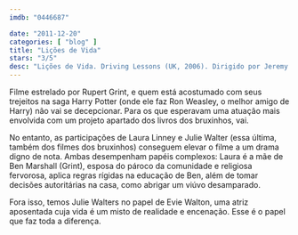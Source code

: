 ```yaml
---
imdb: "0446687"

date: "2011-12-20"
categories: [ "blog" ]
title: "Lições de Vida"
stars: "3/5"
desc: "Lições de Vida. Driving Lessons (UK, 2006). Dirigido por Jeremy Brock. Escrito por Jeremy Brock. Com Rupert Grint, Fay Cohen, Ruby Mortlock, Don Wetherhead, Laura Linney, Oliver Milburn, Tamsin Egerton, Nicholas Farrell, Jim Norton."
---
```

Filme estrelado por Rupert Grint, e quem está acostumado com seus trejeitos na saga Harry Potter (onde ele faz Ron Weasley, o melhor amigo de Harry) não vai se decepcionar. Para os que esperavam uma atuação mais envolvida com um projeto apartado dos livros dos bruxinhos, vai.

No entanto, as participações de Laura Linney e Julie Walter (essa última, também dos filmes dos bruxinhos) conseguem elevar o filme a um drama digno de nota. Ambas desempenham papéis complexos: Laura é a mãe de Ben Marshall (Grint), esposa do pároco da comunidade e religiosa fervorosa, aplica regras rígidas na educação de Ben, além de tomar decisões autoritárias na casa, como abrigar um viúvo desamparado.

Fora isso, temos Julie Walters no papel de Evie Walton, uma atriz aposentada cuja vida é um misto de realidade e encenação. Esse é o papel que faz toda a diferença.


